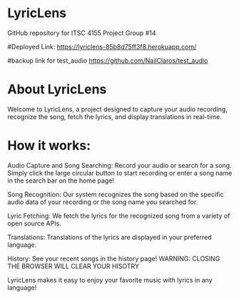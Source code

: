 # LyricLens

GitHub repository for ITSC 4155 Project Group #14

#Deployed Link: 
https://lyriclens-85b8d75ff3f8.herokuapp.com/

#backup link for test_audio
https://github.com/NailClaros/test_audio

# About LyricLens
Welcome to LyricLens, a project designed to capture your audio recording, recognize the song, fetch the lyrics, and display translations in real-time.

# How it works:
Audio Capture and Song Searching: Record your audio or search for a song. Simply click the large circular button to start recording or enter a song name in the search bar on the home page!

Song Recognition: Our system recognizes the song based on the specific audio data of your recording or the song name you searched for.

Lyric Fetching: We fetch the lyrics for the recognized song from a variety of open source APIs.

Translations: Translations of the lyrics are displayed in your preferred language.

History: See your recent songs in the history page! WARNING: CLOSING THE BROWSER WILL CLEAR YOUR HISOTRY

LyricLens makes it easy to enjoy your favorite music with lyrics in any language!
